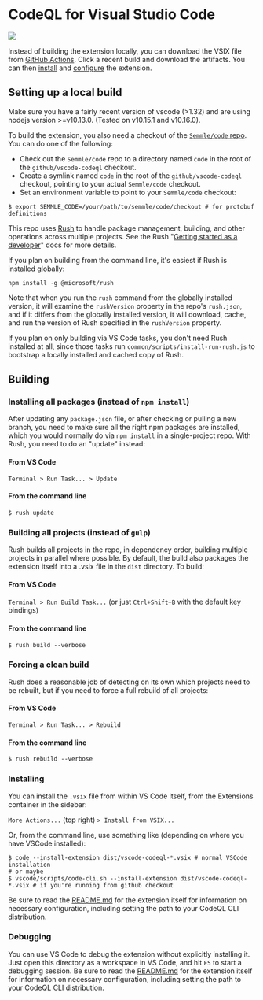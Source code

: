 CodeQL for Visual Studio Code
===
![](https://github.com/github/vscode-codeql/workflows/Build%20Extension/badge.svg)

Instead of building the extension locally, you can download the VSIX file from [GitHub Actions](https://github.com/Semmle/vscode-codeql/actions). Click a recent build and download the artifacts. You can then [install](#installing) and [configure](./extensions/ql-vscode/README.md) the extension.

Setting up a local build
---

Make sure you have a fairly recent version of vscode (>1.32) and are using nodejs
version >=v10.13.0. (Tested on v10.15.1 and v10.16.0).

To build the extension, you also need a checkout of the [`Semmle/code` repo](https://git.semmle.com/Semmle/code).
You can do one of the following:
- Check out the `Semmle/code` repo to a directory named `code` in the root of the `github/vscode-codeql` checkout.
- Create a symlink named `code` in the root of the `github/vscode-codeql` checkout, pointing to your actual `Semmle/code` checkout.
- Set an environment variable to point to your `Semmle/code` checkout:
```shell
$ export SEMMLE_CODE=/your/path/to/semmle/code/checkout # for protobuf definitions
```

This repo uses [Rush](https://rushjs.io) to handle package management, building, and other
operations across multiple projects. See the Rush "[Getting started as a developer](https://rushjs.io/pages/developer/new_developer/)" docs
for more details.

If you plan on building from the command line, it's easiest if Rush is installed globally:

```shell
npm install -g @microsoft/rush
```

Note that when you run the `rush` command from the globally installed version, it will examine the
`rushVersion` property in the repo's `rush.json`, and if it differs from the globally installed
version, it will download, cache, and run the version of Rush specified in the `rushVersion`
property.

If you plan on only building via VS Code tasks, you don't need Rush installed at all, since those
tasks run `common/scripts/install-run-rush.js` to bootstrap a locally installed and cached copy of
Rush.

Building
---

### Installing all packages (instead of `npm install`)

After updating any `package.json` file, or after checking or pulling a new branch, you need to
make sure all the right npm packages are installed, which you would normally do via `npm install` in
a single-project repo. With Rush, you need to do an "update" instead:

#### From VS Code
`Terminal > Run Task... > Update`

#### From the command line
```shell
$ rush update
```

### Building all projects (instead of `gulp`)

Rush builds all projects in the repo, in dependency order, building multiple projects in parallel
where possible. By default, the build also packages the extension itself into a .vsix file in the
`dist` directory. To build:

#### From VS Code
`Terminal > Run Build Task...` (or just `Ctrl+Shift+B` with the default key bindings)

#### From the command line
```shell
$ rush build --verbose
```

### Forcing a clean build

Rush does a reasonable job of detecting on its own which projects need to be rebuilt, but if you need to
force a full rebuild of all projects:

#### From VS Code
`Terminal > Run Task... > Rebuild`

#### From the command line
```shell
$ rush rebuild --verbose
```

### Installing

You can install the `.vsix` file from within VS Code itself, from the Extensions container in the sidebar:

`More Actions...` (top right) `> Install from VSIX...`

Or, from the command line, use something like (depending on where you have VSCode installed):

```shell
$ code --install-extension dist/vscode-codeql-*.vsix # normal VSCode installation
# or maybe
$ vscode/scripts/code-cli.sh --install-extension dist/vscode-codeql-*.vsix # if you're running from github checkout
```

Be sure to read the
[README.md](./extensions/ql-vscode/README.md) for the extension itself for information on necessary configuration, including setting the path to your CodeQL CLI distribution.

### Debugging

You can use VS Code to debug the extension without explicitly installing it. Just open this directory as a workspace in VS Code, and hit `F5` to start a debugging session. Be sure to read the
[README.md](./extensions/ql-vscode/README.md) for the extension itself for information on necessary configuration, including setting the path to your CodeQL CLI distribution.
